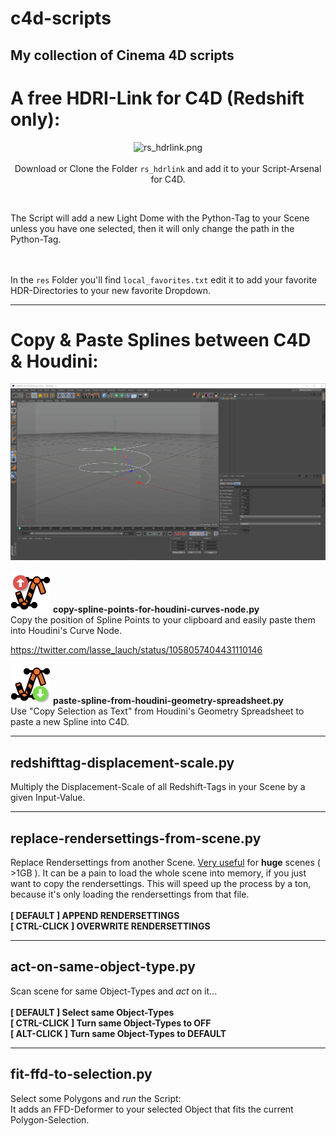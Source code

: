# c4d-scripts
## My collection of Cinema 4D scripts

# A free HDRI-Link for C4D (Redshift only):
<p align = "center">
<img src="https://github.com/lasselauch/c4d-scripts/blob/master/img/rs_hdrlink.png?raw=true" alt="rs_hdrlink.png"/><br>
<br>Download or Clone the Folder <code>rs_hdrlink</code> and add it to your Script-Arsenal for C4D.</p>

![<gif>](./img/RS_HDRLink_Overview_s.gif)</br>

The Script will add a new Light Dome with the Python-Tag to your Scene unless you have one selected, then it will only change the path in the Python-Tag.

![<gif>](./img/RS_HDRLink_LocalFavorites.gif)</br></br>
In the <code>res</code> Folder you'll find <code>local_favorites.txt</code> edit it to add your favorite HDR-Directories to your new favorite Dropdown.

---

# Copy & Paste Splines between C4D & Houdini:

![<gif>](./img/copy_paste_splines_c4d-houdini.gif)</br></br>
![<icon>](./img/copy-spline-points-for-houdini-curves-node.png) <b>copy-spline-points-for-houdini-curves-node.py</b></br>
Copy the position of Spline Points to your clipboard and easily paste them into Houdini's Curve Node.</br>

https://twitter.com/lasse_lauch/status/1058057404431110146</br>

![<icon>](./img/paste-spline-from-houdini-geometry-spreadsheet.png) <b>paste-spline-from-houdini-geometry-spreadsheet.py</b></br>
Use "Copy Selection as Text" from Houdini's Geometry Spreadsheet to paste a new Spline into C4D.</br>

---
## redshifttag-displacement-scale.py
Multiply the Displacement-Scale of all Redshift-Tags in your Scene by a given Input-Value.

---
## replace-rendersettings-from-scene.py
Replace Rendersettings from another Scene. <u>Very useful</u> for <b>huge</b> scenes ( >1GB ). It can be a pain to load the whole scene into memory, if you just want to copy the rendersettings. This will speed up the process by a ton, because it's only loading the rendersettings from that file.</br></br>
<b>[ DEFAULT ] APPEND RENDERSETTINGS</b></br>
<b>[ CTRL-CLICK ] OVERWRITE RENDERSETTINGS</b></br>

---
## act-on-same-object-type.py
Scan scene for same Object-Types and _act_ on it...</br></br>
<b>[ DEFAULT ] Select same Object-Types</b></br>
<b>[ CTRL-CLICK ] Turn same Object-Types to OFF</b></br>
<b>[ ALT-CLICK ] Turn same Object-Types to DEFAULT</b></br>

---
## fit-ffd-to-selection.py
Select some Polygons and _run_ the Script:</br>
It adds an FFD-Deformer to your selected Object that fits the current Polygon-Selection.</br></br>
